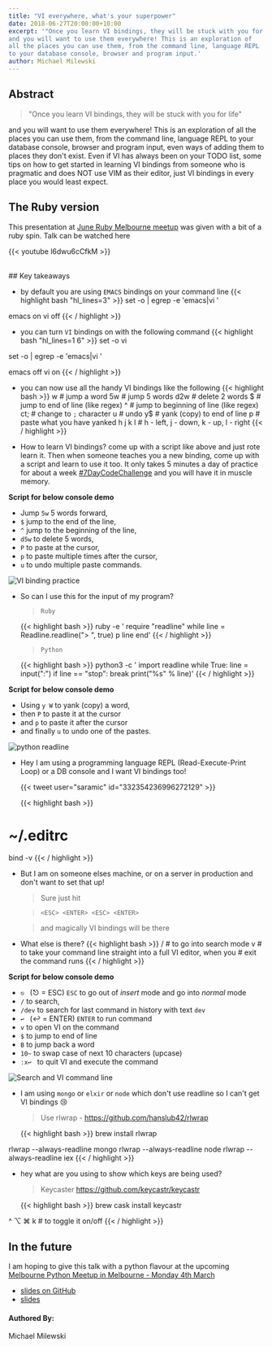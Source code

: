```yaml
---
title: "VI everywhere, what's your superpower"
date: 2018-06-27T20:00:00+10:00
excerpt: '"Once you learn VI bindings, they will be stuck with you for life"
and you will want to use them everywhere! This is an exploration of
all the places you can use them, from the command line, language REPL
to your database console, browser and program input.'
author: Michael Milewski
---
```


## Abstract

> "Once you learn VI bindings, they will be stuck with you for life"

and you will want to use them everywhere! This is an exploration of
all the places you can use them, from the command line, language REPL
to your database console, browser and program input, even ways of
adding them to places they don't exist. Even if VI has always been
on your TODO list, some tips on how to get started in learning VI
bindings from someone who is pragmatic and does NOT use VIM as their
editor, just VI bindings in every place you would least expect.

## The Ruby version

This presentation at [June Ruby Melbourne
meetup](https://www.meetup.com/Ruby-On-Rails-Oceania-Melbourne/events/mcrjmnyxjbkc/)
was given with a bit of a ruby spin. Talk can be watched here

{{< youtube l6dwu6cCfkM >}}

<br />
## Key takeaways

* by default you are using `EMACS` bindings on your command line
  {{< highlight bash "hl_lines=3" >}}
set -o | egrep -e 'emacs|vi '

emacs          	on
vi             	off
{{< / highlight >}}

* you can turn `VI` bindings on with the following command
  {{< highlight bash "hl_lines=1 6" >}}
set -o vi

set -o | egrep -e 'emacs|vi '

emacs          	off
vi             	on
{{< / highlight >}}

* you can now use all the handy VI bindings like the following
  {{< highlight bash >}}
w        # jump a word
5w       # jump 5 words
d2w      # delete 2 words
$        # jump to end of line (like regex)
^        # jump to beginning of line (like regex)
ct;      # change to `;` character
u        # undo
y$       # yank (copy) to end of line
p        # paste what you have yanked
h j k l  # h - left, j - down, k - up, l - right
{{< / highlight >}}

* How to learn VI bindings? come up with a script like above and just rote
  learn it. Then when someone teaches you a new binding, come up with a script
  and learn to use it too. It only takes 5 minutes a day of practice for about
  a week
  [#7DayCodeChallenge](https://twitter.com/hashtag/7DayCodeChallenge?f=tweets&src=hash)
  and you will have it in muscle memory.

**Script for below console demo**

  * Jump `5w` 5 words forward,
  * `$` jump to the end of the line,
  * `^` jump to the beginning of the line,
  * `d5w` to delete 5 words,
  * `P` to paste at the cursor,
  * `p` to paste multiple times after the cursor,
  * `u` to undo multiple paste commands.

![VI binding practice](/images/vi-everywhere/vi_binding_practice.gif)

* So can I use this for the input of my program?

    > `Ruby`

    {{< highlight bash >}}
ruby -e '
require "readline"
while line = Readline.readline("> ", true)
  p line
end'
{{< / highlight >}}

    > `Python`

    {{< highlight bash >}}
python3 -c '
import readline
while True:
  line = input(":")
  if line == "stop":
    break
  print("%s" % line)'
{{< / highlight >}}

**Script for below console demo**

  * Using `y W` to yank (copy) a word,
  * then `P` to paste it at the cursor
  * and `p` to paste it after the cursor
  * and finally `u` to undo one of the pastes.

![python readline](/images/vi-everywhere/python_readline.gif)

* Hey I am using a programming language REPL (Read-Execute-Print Loop) or a DB
  console and I want VI bindings too!

    {{< tweet user="saramic" id="332354236996272129" >}}

    {{< highlight bash >}}
# ~/.editrc
bind -v
{{< / highlight >}}

* But I am on someone elses machine, or on a server in production and don't
  want to set that up!

    > Sure just hit

    > `<ESC> <ENTER> <ESC> <ENTER>`

    > and magically VI bindings will be there

* What else is there?
  {{< highlight bash >}}
/        # to go into search mode
v        # to take your command line straight into a full VI editor, when you
         # exit the command runs
{{< / highlight >}}

**Script for below console demo**

  * `⎋ ` (⎋ = ESC) `ESC` to go out of _insert_ mode and go into _normal_ mode
  * `/` to search,
  * `/dev` to search for last command in history with text `dev`
  * `↩ ` (↩ = ENTER) `ENTER` to run command
  * `v` to open VI on the command
  * `$` to jump to end of line
  * `B` to jump back a word
  * `10~` to swap case of next 10 characters (upcase)
  * `:x↩ ` to quit VI and execute the command

![Search and VI command line](/images/vi-everywhere/search_and_vi_command_line.gif)

* I am using `mongo` or `elxir` or `node` which don't use readline so I can't
  get VI bindings 😢

    > Use rlwrap - https://github.com/hanslub42/rlwrap

    {{< highlight bash >}}
brew install rlwrap

rlwrap --always-readline mongo
rlwrap --always-readline node
rlwrap --always-readline iex
{{< / highlight >}}

* hey what are you using to show which keys are being used?

    > Keycaster https://github.com/keycastr/keycastr

    {{< highlight bash >}}
brew cask install keycastr

^ ⌥ ⌘ k    # to toggle it on/off
{{< / highlight >}}

## In the future

I am hoping to give this talk with a python flavour at the upcoming [Melbourne Python Meetup in
Melbourne - Monday 4th March](https://www.meetup.com/Melbourne-Python-Meetup-Group/events/mtbwgqyzfbgb/)

- [slides on GitHub](https://github.com/saramic/vi-on-the-command-line)
- [slides](https://saramic.github.io/vi-on-the-command-line/)

#### Authored By:

Michael Milewski

